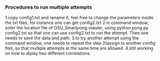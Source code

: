 ### Procedures to run multiple attempts
1.copy config1.txt and rename it, feel free to change the parameters inside the txt files,
for instance one can get config2.txt
2.in command window, enter the location file of OSU_Smartpong-master, using python
pong.py config2.txt so that one can use config2.txt to run the attempt. Then one needs to 
save the data and path.
3.to try another attempt using the command window, one needs to repeat the step 2(assign to
another config file), so that multiple attempts at the same time are allowed.
4.still working on how to diplay two different correlations.
